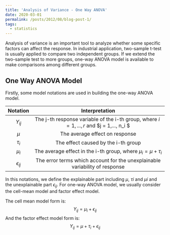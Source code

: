 ```yaml
---
title: 'Analysis of Variance - One Way ANOVA'
date: 2020-03-01
permalink: /posts/2012/08/blog-post-1/
tags:
  - statistics
---
```


Analysis of variance is an important tool to analyze whether some specific factors can affect the response. In industrial application, two-sample t-test is usually applied to compare two independent groups. If we extend the two-sample test to more groups, one-way ANOVA model is available to make comparisons among different groups.

One Way ANOVA Model
------

Firstly, some model notations are used in building the one-way ANOVA model. 

|    Notation     |                        Interpretation                        |
| :-------------: | :----------------------------------------------------------: |
|    $Y_{ij}$     | The j-th response variable of the i-th group, where $i = 1,...,r$ and $j = 1,..., n_i $ |
|      $\mu$      |                The average effect on response                |
|   $\tau_{i}$    |             The effect caused by the i-th group              |
|    $\mu_{i}$    | The average effect in the i-th group, where $\mu_{i} = \mu + \tau_{i}$ |
| $\epsilon_{ij}$ | The error terms which account for the unexplainable variability of response |

In this notations, we define the explainable part including $\mu$, $\tau{i}$ and $\mu{i}$ and the unexplainable part $\epsilon_{ij}$. For one-way ANOVA model, we usually consider the cell-mean model and factor effect model. 

The cell mean model form is:
$$
Y_{ij} = \mu_i + \epsilon_{ij}
$$
And the factor effect model form is:
$$
Y_{ij} = \mu + \tau_i + \epsilon_{ij}
$$
